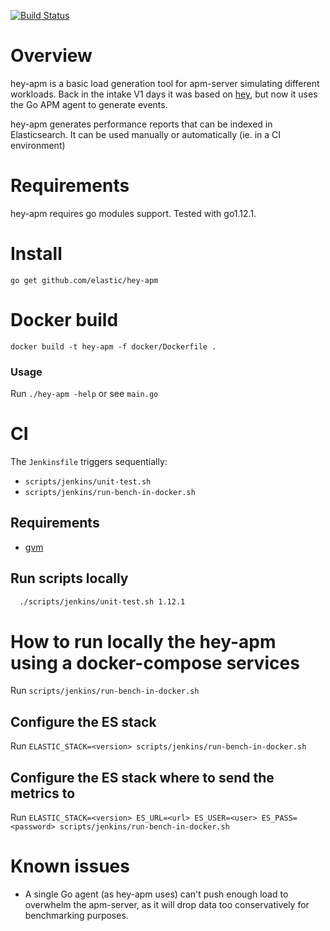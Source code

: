 [![Build Status](https://apm-ci.elastic.co/buildStatus/icon?job=apm-server/apm-hey-test-mbp/master)](https://apm-ci.elastic.co/job/apm-server/job/apm-hey-test-mbp/job/main)

# Overview

hey-apm is a basic load generation tool for apm-server simulating different workloads.
Back in the intake V1 days it was based on [hey](https://github.com/rakyll/hey),
but now it uses the Go APM agent to generate events.

hey-apm generates performance reports that can be indexed in Elasticsearch.
It can be used manually or automatically (ie. in a CI environment)

# Requirements

hey-apm requires go modules support.  Tested with go1.12.1.

# Install

```
go get github.com/elastic/hey-apm
```

# Docker build

```
docker build -t hey-apm -f docker/Dockerfile .
```

### Usage

Run `./hey-apm -help` or see `main.go`

# CI

The `Jenkinsfile` triggers sequentially:

- `scripts/jenkins/unit-test.sh`
- `scripts/jenkins/run-bench-in-docker.sh`

## Requirements
- [gvm](https://github.com/andrewkroh/gvm)

## Run scripts locally

```bash
  ./scripts/jenkins/unit-test.sh 1.12.1
```

# How to run locally the hey-apm using a docker-compose services

Run `scripts/jenkins/run-bench-in-docker.sh`

## Configure the ES stack

Run `ELASTIC_STACK=<version> scripts/jenkins/run-bench-in-docker.sh`

## Configure the ES stack where to send the metrics to

Run `ELASTIC_STACK=<version> ES_URL=<url> ES_USER=<user> ES_PASS=<password> scripts/jenkins/run-bench-in-docker.sh`

# Known issues

* A single Go agent (as hey-apm uses) can't push enough load to overwhelm the apm-server,
as it will drop data too conservatively for benchmarking purposes.
